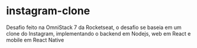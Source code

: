 # instagram-clone
Desafio feito na OmniStack 7 da Rocketseat, o desafio se baseia em um clone do Instagram, implementando o backend em Nodejs, web em React e mobile em React Native
